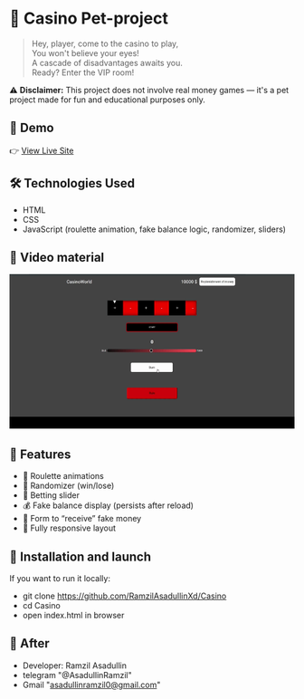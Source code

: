 # 🎰 Casino Pet-project

> Hey, player, come to the casino to play,  
> You won't believe your eyes!  
> A cascade of disadvantages awaits you.  
> Ready? Enter the VIP room!

⚠ **Disclaimer:** This project does not involve real money games — it's a pet project made for fun and educational purposes only.

## 🔗 Demo

👉 [View Live Site](https://ramzilasadullinxd.github.io/Casino/)

## 🛠️ Technologies Used

- HTML
- CSS 
- JavaScript (roulette animation, fake balance logic, randomizer, sliders)  

## 🎥 Video material

![Casino UI video](./readme.gif)

## 🚀 Features

- 🎡 Roulette animations
- 🎲 Randomizer (win/lose)  
- 📏 Betting slider
- 💰 Fake balance display (persists after reload)  
- 📝 Form to “receive” fake money  
- 📱 Fully responsive layout

## 📁 Installation and launch

If you want to run it locally:

- git clone https://github.com/RamzilAsadullinXd/Casino
- cd Casino
- open index.html in browser

## 👤 Аfter
- Developer: Ramzil Asadullin
- telegram "@AsadullinRamzil"
- Gmail "asadullinramzil0@gmail.com"
